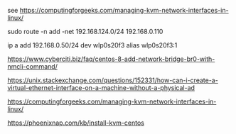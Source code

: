 
see https://computingforgeeks.com/managing-kvm-network-interfaces-in-linux/

sudo route -n add -net 192.168.124.0/24 192.168.0.110

ip a add 192.168.0.50/24 dev wlp0s20f3 alias wlp0s20f3:1

https://www.cyberciti.biz/faq/centos-8-add-network-bridge-br0-with-nmcli-command/

https://unix.stackexchange.com/questions/152331/how-can-i-create-a-virtual-ethernet-interface-on-a-machine-without-a-physical-ad

https://computingforgeeks.com/managing-kvm-network-interfaces-in-linux/

https://phoenixnap.com/kb/install-kvm-centos

